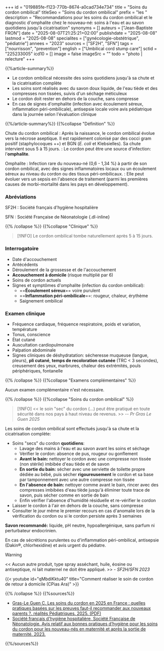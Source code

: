 +++
id = "019885fe-f123-770b-8674-a0cad734e734"
title = "Soins du cordon ombilical"
titleSeo = "Soins du cordon ombilical"
prefix = "les "
description = "Recommandations pour les soins du cordon ombilical et le diagnostic d'omphalite chez le nouveau-né: soins à l'eau et au savon quotidiens jusqu'à cicatrisation"
synonyms = []
auteurs = ["Jean-Baptiste FRON"]
date = "2025-08-07T21:25:21+02:00"
publishdate = "2025-08-08"
lastmod = "2025-08-08"
specialites = ["gynécologie-obstétrique", "pédiatrie"]
annees = "2023"
sources = ["SF2H", "SFN"]
tags = ["nourrisson", "prevention"]
english = ["Umbilical cord stump care"]
sctid = "225233005"
icd10 = []
image = false
imageSrc = ""
todo = "photo | relecture"
+++

{{%article-summary%}}

- Le cordon ombilical nécessite des soins quotidiens jusqu'à sa chute et la cicatrisation complète
- Les soins sont réalisés avec du savon doux liquide, de l'eau tiède et des compresses non tissées, suivis d'un séchage méticuleux
- Le cordon doit rester en dehors de la couche, sans compresse
- En cas de signes d'omphalite (infection avec écoulement séreux, inflammation péri-ombilicale), antisepsie locale voire  avis pédiatrique dans la journée selon l'évaluation clinique

{{%/article-summary%}}
{{%collapse "Définition" %}}

Chute du cordon ombilical
: Après la naissance, le cordon ombilical évolue vers la nécrose aseptique. Il est rapidement colonisé par des cocci gram positif (staphylocoques ++) et BGN (*E. coli* et Klebsielles). Sa chute intervient sous 5 à 15 jours.
: Le cordon peut être une source d'infection: l'**omphalite**.

Omphalite
: Infection rare du nouveau-né (0,6 - 1,34 %) à partir de son cordon ombilical, avec des signes inflammatoires locaux ou un écoulement séreux au niveau du cordon ou des tissus péri-ombilicaux.
: Elle peut évoluer vers un sepsis en l'absence de traitement (parmi les premières causes de morbi-mortalité dans les pays en développement).

### Abréviations

SF2H
: Société français d'hygiène hospitalière

SFN
: Société Française de Néonatologie
{.dl-inline}

{{% /collapse %}}
{{%collapse "Clinique" %}}

> [!INFO]
> Le cordon ombilical tombe naturellement après 5 à 15 jours.

### Interrogatoire

- Date d'accouchement
- Antécédents
- Déroulement de la grossesse et de l'accouchement
- **Accouchement à domicile** (risque multiplié par 6)
- Soins de cordon actuels
- Signes et symptômes d'omphalite (infection du cordon ombilical):
  - ==**Écoulement séreux**== voire purulent
  - ==**Inflammation péri-ombilicale**==: rougeur, chaleur, érythème
  - Saignement ombilical

### Examen clinique

- Fréquence cardiaque, fréquence respiratoire, poids et variation, température
- Tonus, conscience
- État cutané
- Auscultation cardiopulmonaire
- Palpation abdominale
- Signes cliniques de déshydratation: sécheresse muqueuse (langue, pleurs), **pli cutané**, **temps de recoloration cutanée** (TRC < 3 secondes), creusement des yeux, marbrures, chaleur des extrémités, pouls périphériques, fontanelle

{{% /collapse %}}
{{%collapse "Examens complémentaires" %}}

Aucun examen complémentaire n'est nécessaire.

{{% /collapse %}}
{{%collapse "Soins du cordon ombilical" %}}

> [!INFO]
> << le soin "sec" du cordon (...) peut être pratiqué en toute sécurité dans nos pays à haut niveau de revenus. >> -- *Pr Gras Le Guen 2025*

Les soins de cordon ombilical sont effectués jusqu'à sa chute et la cicatrisation complète:

- Soins "secs" du cordon **quotidiens**:
  - Lavage des mains à l'eau et au savon avant les soins et séchage
  - Vérifier le cordon: absence de pus, rougeur ou gonflement
  - **Avant le bain:** nettoyer le cordon avec une compresse non tissée (non stérile) imbibée d'eau tiède et de savon
  - **En sortie du bain:** sécher avec une serviette de toilette propre dédiée au bébé, puis sécher **rigoureusement** le cordon et sa base par tamponnement avec une autre compresse non tissée
  - **En l'absence de bain:** nettoyer comme avant le bain, rincer avec des compresses imbibées d'eau tiède jusqu'à éliminer toute trace de savon, puis sécher comme en sortie de bain
  - Enfin vérifier l'absence d'humidité résiduelle et re-vérifier le cordon
- Laisser le cordon à l'air en dehors de la couche, sans compresse
- Consulter le jour même le premier recours en cas d'anomalie lors de la vérification du cordon ou si le cordon persiste après 3 semaines

**Savon recommandé:** liquide, pH neutre, hypoallergénique, sans parfum ni perturbateur endocrinien.

En cas de sécrétions purulentes ou d'inflammation péri-ombilical, antisepsie (Dakin®, chlorhexidine) et avis urgent du pédiatre.

> [!WARNING]
> << Aucun autre produit, type spray asséchant, huile, éosine ou antiseptique, ni lait maternel ne doit être appliqué. >> - *SF2H/SFN 2023*

{{< youtube id="qMbdiKktu40" title="Comment réaliser le soin de cordon de retour à domicile (CPias Ara)" >}}

{{% /collapse %}}
{{%sources%}}

- [Gras-Le Guen C. Les soins du cordon en 2025 en France : quelles pratiques basées sur les preuves faut-il recommander aux nouveaux parents ?. réalités Pédiatriques. 2025. (PDF)](https://www.realites-cardiologiques.com/wp-content/uploads/sites/3/2025/05/10_GRAS-LE-GUEN_RG.pdf)
- [Société français d'hygiène hospitalière, Société Française de Néonatologie. Avis relatif aux bonnes pratiques d’hygiène pour les soins du cordon pour les nouveau-nés en maternité et après la sortie de maternité. 2023.](https://www.sf2h.net/publications/avis-relatif-aux-bonnes-pratiques-dhygiene-pour-les-soins-du-cordon-pour-les-nouveau-nes-en-maternite-et-apres-la-sortie-de-maternite.html)

{{%/sources%}}
